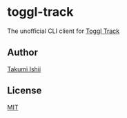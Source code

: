 # toggl-track

The unofficial CLI client for [Toggl Track](https://toggl.com)

## Author

[Takumi Ishii](https://github.com/ta9mi141)

## License

[MIT](https://github.com/ta9mi141/toggl-track/blob/master/LICENSE)
